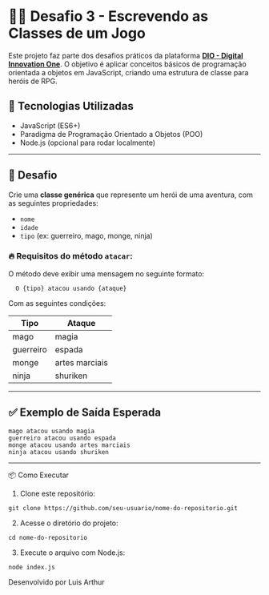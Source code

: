# 🧙‍♂️ Desafio 3 - Escrevendo as Classes de um Jogo

Este projeto faz parte dos desafios práticos da plataforma **[DIO - Digital Innovation One](https://www.dio.me/)**. O objetivo é aplicar conceitos básicos de programação orientada a objetos em JavaScript, criando uma estrutura de classe para heróis de RPG.

## 🚀 Tecnologias Utilizadas

- JavaScript (ES6+)
- Paradigma de Programação Orientado a Objetos (POO)
- Node.js (opcional para rodar localmente)

---

## 🎯 Desafio

Crie uma **classe genérica** que represente um herói de uma aventura, com as seguintes propriedades:

- `nome`
- `idade`
- `tipo` (ex: guerreiro, mago, monge, ninja)

### 🔥 Requisitos do método `atacar`:

O método deve exibir uma mensagem no seguinte formato:

```
  O {tipo} atacou usando {ataque}
```

Com as seguintes condições:

| Tipo     | Ataque              |
|----------|---------------------|
| mago     | magia               |
| guerreiro| espada              |
| monge    | artes marciais      |
| ninja    | shuriken            |

---

## ✅ Exemplo de Saída Esperada

```
mago atacou usando magia
guerreiro atacou usando espada
monge atacou usando artes marciais
ninja atacou usando shuriken
```
---
📦 Como Executar
1. Clone este repositório:
```
git clone https://github.com/seu-usuario/nome-do-repositorio.git
```
2. Acesse o diretório do projeto:

```
cd nome-do-repositorio
```
3. Execute o arquivo com Node.js:

```
node index.js
```

Desenvolvido por Luis Arthur
